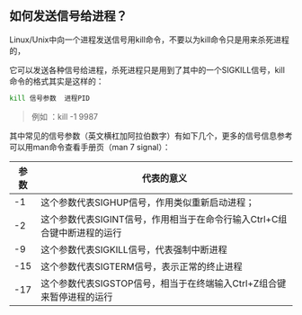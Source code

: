 ## 如何发送信号给进程？

Linux/Unix中向一个进程发送信号用kill命令，不要以为kill命令只是用来杀死进程的，

它可以发送各种信号给进程，杀死进程只是用到了其中的一个SIGKILL信号，kill命令的格式其实是这样的：


```bash
kill 信号参数  进程PID
```

> 例如 ：kill -1 9987


其中常见的信号参数（英文横杠加阿拉伯数字）有如下几个，更多的信号信息参考可以用man命令查看手册页（man 7 signal）：

|参数|代表的意义|
|---|---|
|-1|这个参数代表SIGHUP信号，作用类似重新启动进程；|
|-2|这个参数代表SIGINT信号，作用相当于在命令行输入Ctrl+C组合键中断进程的运行|
|-9|这个参数代表SIGKILL信号，代表强制中断进程|
|-15|这个参数代表SIGTERM信号，表示正常的终止进程|
|-17|这个参数代表SIGSTOP信号，相当于在终端输入Ctrl+Z组合键来暂停进程的运行|
